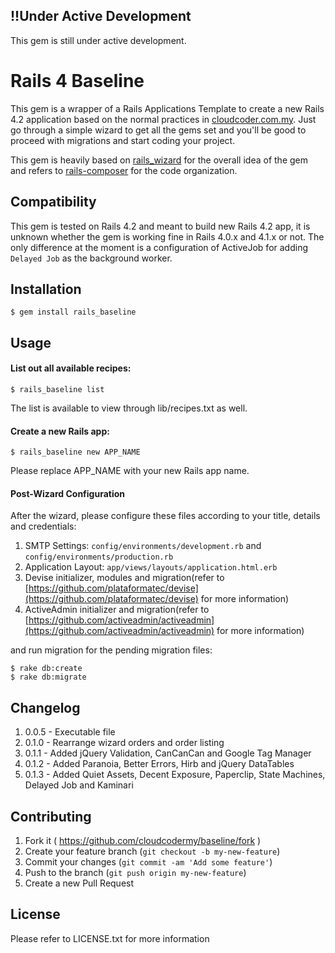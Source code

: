 ## !!Under Active Development

This gem is still under active development.

# Rails 4 Baseline

This gem is a wrapper of a Rails Applications Template to create a new Rails 4.2 application based on the normal practices in [cloudcoder.com.my](http://cloudcoder.com.my). Just go through a simple wizard to get all the gems set and you'll be good to proceed with migrations and start coding your project.

This gem is heavily based on [rails_wizard](https://github.com/intridea/rails_wizard) for the overall idea of the gem and refers to [rails-composer](https://github.com/RailsApps/rails-composer) for the code organization.

## Compatibility

This gem is tested on Rails 4.2 and meant to build new Rails 4.2 app, it is unknown whether the gem is working fine in Rails 4.0.x and 4.1.x or not. The only difference at the moment is a configuration of ActiveJob for adding `Delayed Job` as the background worker.

## Installation

    $ gem install rails_baseline

## Usage

#### List out all available recipes:

    $ rails_baseline list

The list is available to view through lib/recipes.txt as well.

#### Create a new Rails app:

    $ rails_baseline new APP_NAME

Please replace APP_NAME with your new Rails app name.

#### Post-Wizard Configuration

After the wizard, please configure these files according to your title, details and credentials:

1. SMTP Settings: `config/environments/development.rb` and `config/environments/production.rb`
2. Application Layout: `app/views/layouts/application.html.erb`
3. Devise initializer, modules and migration(refer to [https://github.com/plataformatec/devise](https://github.com/plataformatec/devise) for more information)
4. ActiveAdmin initializer and migration(refer to [https://github.com/activeadmin/activeadmin](https://github.com/activeadmin/activeadmin) for more information)

and run migration for the pending migration files:

	$ rake db:create
	$ rake db:migrate

## Changelog

1. 0.0.5 - Executable file
2. 0.1.0 - Rearrange wizard orders and order listing
3. 0.1.1 - Added jQuery Validation, CanCanCan and Google Tag Manager
3. 0.1.2 - Added Paranoia, Better Errors, Hirb and jQuery DataTables
4. 0.1.3 - Added Quiet Assets, Decent Exposure, Paperclip, State Machines, Delayed Job and Kaminari

## Contributing

1. Fork it ( https://github.com/cloudcodermy/baseline/fork )
2. Create your feature branch (`git checkout -b my-new-feature`)
3. Commit your changes (`git commit -am 'Add some feature'`)
4. Push to the branch (`git push origin my-new-feature`)
5. Create a new Pull Request

## License

Please refer to LICENSE.txt for more information